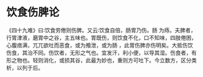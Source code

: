 # 饮食伤脾论



《四十九难》曰∶饮食劳倦则伤脾。又云∶饮食自倍，肠胃乃伤。肠 为痔。夫脾者，行胃津液，磨胃中之谷，主五味也。胃既伤，则饮食不化，口不知味，四肢倦困，心腹痞满，兀兀欲吐而恶食，或为飧泄，或为肠 ，此胃伤脾亦伤明矣。大抵伤饮伤食，其治不同。伤饮者，无形之气也。宜发汗，利小便，以导其湿。伤食者，有形之物也。轻则消化，或损其谷，此最为妙也，重则方可吐下。今立数方，区分类析，以列于后。